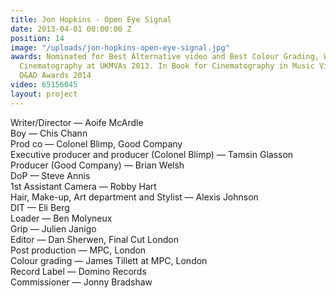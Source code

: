 ```yaml
---
title: Jon Hopkins - Open Eye Signal
date: 2013-04-01 00:00:00 Z
position: 14
image: "/uploads/jon-hopkins-open-eye-signal.jpg"
awards: Nominated for Best Alternative video and Best Colour Grading, Winner of Best
  Cinematography at UKMVAs 2013. In Book for Cinematography in Music Videos at the
  D&AD Awards 2014
video: 65156045
layout: project
---
```


Writer/Director — Aoife McArdle  
Boy — Chis Chann  
Prod co — Colonel Blimp, Good Company  
Executive producer and producer (Colonel Blimp) — Tamsin Glasson  
Producer (Good Company) — Brian Welsh  
DoP — Steve Annis  
1st Assistant Camera — Robby Hart  
Hair, Make-up, Art department and Stylist — Alexis Johnson  
DIT — Eli Berg  
Loader — Ben Molyneux  
Grip — Julien Janigo  
Editor — Dan Sherwen, Final Cut London  
Post production — MPC, London  
Colour grading — James Tillett at MPC, London  
Record Label — Domino Records  
Commissioner — Jonny Bradshaw